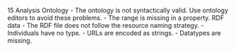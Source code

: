 15
    Analysis
    Ontology
        - The ontology is not syntactically valid. Use ontology editors to avoid these problems.
        - The range is missing in a property.
    RDF data
        - The RDF file does not follow the resource naming strategy.
        - Individuals have no type.
        - URLs are encoded as strings.
        - Datatypes are missing.
